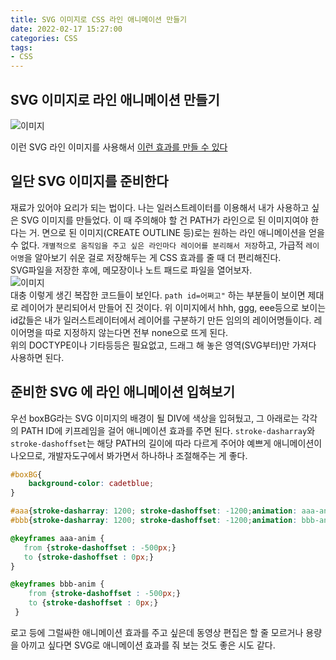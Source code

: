 ```yaml
---
title: SVG 이미지로 CSS 라인 애니메이션 만들기    
date: 2022-02-17 15:27:00
categories: CSS 
tags:
- CSS
---
```


## SVG 이미지로 라인 애니메이션 만들기      

![이미지](https://i.imgur.com/sXEmBGw.jpg)  


이런 SVG 라인 이미지를 사용해서 [이런 효과를 만들 수 있다](https://rustywhite404.github.io/svg_animation.html) 
<br/>

## 일단 SVG 이미지를 준비한다    
재료가 있어야 요리가 되는 법이다. 나는 일러스트레이터를 이용해서 내가 사용하고 싶은 SVG 이미지를 만들었다. 이 때 주의해야 할 건 PATH가 라인으로 된 이미지여야 한다는 거. 면으로 된 이미지(CREATE OUTLINE 등)로는 원하는 라인 애니메이션을 얻을 수 없다. `개별적으로 움직임을 주고 싶은 라인마다 레이어를 분리해서 저장`하고, 가급적 `레이어명`을 알아보기 쉬운 걸로 저장해두는 게 CSS 효과를 줄 때 더 편리해진다.   
SVG파일을 저장한 후에, 메모장이나 노트 패드로 파일을 열어보자. 
<br />
![이미지](https://i.imgur.com/ToSL8T7.png)  
대충 이렇게 생긴 복잡한 코드들이 보인다. `path id=어쩌고"` 하는 부분들이 보이면 제대로 레이어가 분리되어서 만들어 진 것이다. 위 이미지에서 hhh, ggg, eee등으로 보이는 id값들은 내가 일러스트레이터에서 레이어를 구분하기 만든 임의의 레이어명들이다. 레이어명을 따로 지정하지 않는다면 전부 none으로 뜨게 된다.  
위의 DOCTYPE이나 기타등등은 필요없고, 드래그 해 놓은 영역(SVG부터)만 가져다 사용하면 된다.  

## 준비한 SVG 에 라인 애니메이션 입혀보기   

우선 boxBG라는 SVG 이미지의 배경이 될 DIV에 색상을 입혀뒀고, 그 아래로는 각각의 PATH ID에 키프레임을 걸어 애니메이션 효과를 주면 된다. `stroke-dasharray`와 `stroke-dashoffset`는 해당 PATH의 길이에 따라 다르게 주어야 예쁘게 애니메이션이 나오므로, 개발자도구에서 봐가면서 하나하나 조절해주는 게 좋다. 

```css  
#boxBG{
    background-color: cadetblue;
}

#aaa{stroke-dasharray: 1200; stroke-dashoffset: -1200;animation: aaa-anim 2s linear .0s forwards;}
#bbb{stroke-dasharray: 1200; stroke-dashoffset: -1200;animation: bbb-anim 2s linear .0s forwards;}

@keyframes aaa-anim {
   from {stroke-dashoffset : -500px;}
   to {stroke-dashoffset : 0px;}
}

@keyframes bbb-anim {
    from {stroke-dashoffset : -500px;}
    to {stroke-dashoffset : 0px;}
 }

```  
로고 등에 그럴싸한 애니메이션 효과를 주고 싶은데 동영상 편집은 할 줄 모르거나 용량을 아끼고 싶다면 SVG로 애니메이션 효과를 줘 보는 것도 좋은 시도 같다. 